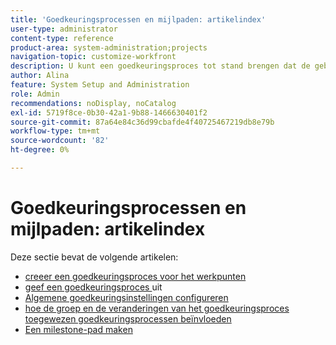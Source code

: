 ```yaml
---
title: 'Goedkeuringsprocessen en mijlpaden: artikelindex'
user-type: administrator
content-type: reference
product-area: system-administration;projects
navigation-topic: customize-workfront
description: U kunt een goedkeuringsproces tot stand brengen dat de gebruikers aan een het werkpunt, document, of proef kunnen vastmaken. U kunt ook milestone-paden maken die op elk project in het systeem kunnen worden toegepast.
author: Alina
feature: System Setup and Administration
role: Admin
recommendations: noDisplay, noCatalog
exl-id: 5719f8ce-0b30-42a1-9b88-1466630401f2
source-git-commit: 87a64e84c36d99cbafde4f40725467219db8e79b
workflow-type: tm+mt
source-wordcount: '82'
ht-degree: 0%

---
```


# Goedkeuringsprocessen en mijlpaden: artikelindex

<!--Audited: 08/2025-->

Deze sectie bevat de volgende artikelen:

* [ creeer een goedkeuringsproces voor het werkpunten ](../../../administration-and-setup/customize-workfront/configure-approval-milestone-processes/create-approval-processes.md)
* [ geef een goedkeuringsproces ](../../../administration-and-setup/customize-workfront/configure-approval-milestone-processes/edit-an-approval-process.md) uit
* [Algemene goedkeuringsinstellingen configureren](../../../administration-and-setup/customize-workfront/configure-approval-milestone-processes/establish-approval-settings.md)
* [ hoe de groep en de veranderingen van het goedkeuringsproces toegewezen goedkeuringsprocessen beïnvloeden ](../../../administration-and-setup/customize-workfront/configure-approval-milestone-processes/how-changes-affect-group-approvals.md)
* [Een milestone-pad maken](../../../administration-and-setup/customize-workfront/configure-approval-milestone-processes/create-milestone-path.md)
